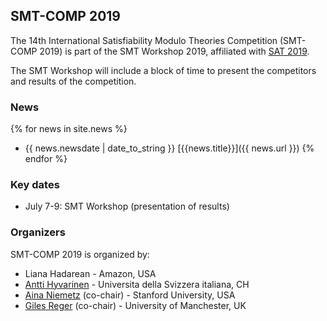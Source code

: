 ## SMT-COMP 2019

The 14th International Satisfiability Modulo Theories Competition
(SMT-COMP 2019) is part of the SMT Workshop 2019, affiliated with
[SAT 2019](http://sat2019.tecnico.ulisboa.pt).

The SMT Workshop will include a block of time to present the competitors
and results of the competition.

### News
{% for news in site.news  %}
- {{ news.newsdate | date_to_string }} [{{news.title}}]({{ news.url }})
{% endfor %}
### Key dates
- July 7-9: SMT Workshop (presentation of results)

### Organizers
SMT-COMP 2019 is organized by:
- Liana Hadarean - Amazon, USA
- [Antti Hyvarinen](https://www.inf.usi.ch/postdoc/hyvarinen/) - Universita della Svizzera italiana, CH
- [Aina Niemetz](https://cs.stanford.edu/people/niemetz) (co-chair) - Stanford University, USA
- [Giles Reger](http://www.cs.man.ac.uk/~regerg/) (co-chair) - University of Manchester, UK
